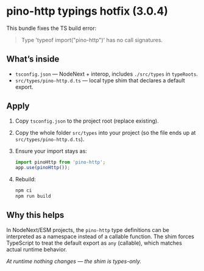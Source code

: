 # pino-http typings hotfix (3.0.4)

This bundle fixes the TS build error:

  > Type 'typeof import("pino-http")' has no call signatures.

## What’s inside
- `tsconfig.json` — NodeNext + interop, includes `./src/types` in `typeRoots`.
- `src/types/pino-http.d.ts` — local type shim that declares a default export.

## Apply
1. Copy `tsconfig.json` to the project root (replace existing).
2. Copy the whole folder `src/types` into your project (so the file ends up at `src/types/pino-http.d.ts`).
3. Ensure your import stays as:

   ```ts
   import pinoHttp from 'pino-http';
   app.use(pinoHttp());
   ```

4. Rebuild:

   ```bash
   npm ci
   npm run build
   ```

## Why this helps
In NodeNext/ESM projects, the `pino-http` type definitions can be interpreted as a namespace instead of a callable function.
The shim forces TypeScript to treat the default export as `any` (callable), which matches actual runtime behavior.

*At runtime nothing changes — the shim is types-only.*
